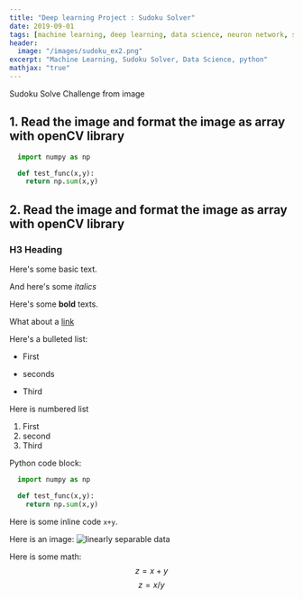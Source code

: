 ```yaml
---
title: "Deep learning Project : Sudoku Solver"
date: 2019-09-01
tags: [machine learning, deep learning, data science, neuron network, sudoku, MNIST dataset, Sequential Model]
header:
  image: "/images/sudoku_ex2.png"
excerpt: "Machine Learning, Sudoku Solver, Data Science, python"
mathjax: "true"
---
```

Sudoku Solve Challenge from image

## 1. Read the image and format the image as array with openCV library
```python
  import numpy as np

  def test_func(x,y):
    return np.sum(x,y)
```

## 2. Read the image and format the image as array with openCV library

### H3 Heading

Here's some basic text.

And here's some *italics*

Here's some **bold** texts.

What about a [link](https://github.com/erenat77)

Here's a bulleted list:
* First
+ seconds
- Third

Here is numbered list
1. First
2. second
3. Third

Python code block:
```python
  import numpy as np

  def test_func(x,y):
    return np.sum(x,y)
```

Here is some inline code `x+y`.

Here is an image:
<img src="{{site.url}}{{ site.baseurl }}/image/data_sci2.jpg" alt="linearly separable data">

Here is some math:
$$z=x+y$$
$$z=x/y$$
